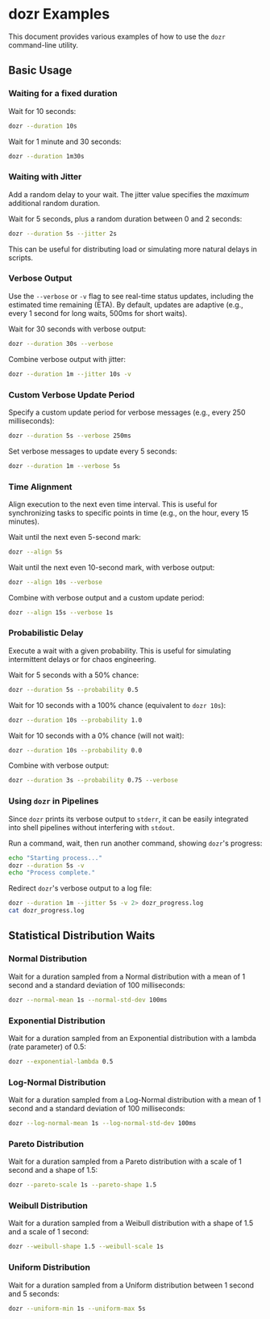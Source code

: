 # dozr Examples

This document provides various examples of how to use the `dozr` command-line utility.

## Basic Usage

### Waiting for a fixed duration

Wait for 10 seconds:

```bash
dozr --duration 10s
```

Wait for 1 minute and 30 seconds:

```bash
dozr --duration 1m30s
```

### Waiting with Jitter

Add a random delay to your wait. The jitter value specifies the *maximum* additional random duration.

Wait for 5 seconds, plus a random duration between 0 and 2 seconds:

```bash
dozr --duration 5s --jitter 2s
```

This can be useful for distributing load or simulating more natural delays in scripts.

### Verbose Output

Use the `--verbose` or `-v` flag to see real-time status updates, including the estimated time remaining (ETA). By default, updates are adaptive (e.g., every 1 second for long waits, 500ms for short waits).

Wait for 30 seconds with verbose output:

```bash
dozr --duration 30s --verbose
```

Combine verbose output with jitter:

```bash
dozr --duration 1m --jitter 10s -v
```

### Custom Verbose Update Period

Specify a custom update period for verbose messages (e.g., every 250 milliseconds):

```bash
dozr --duration 5s --verbose 250ms
```

Set verbose messages to update every 5 seconds:

```bash
dozr --duration 1m --verbose 5s
```

### Time Alignment

Align execution to the next even time interval. This is useful for synchronizing tasks to specific points in time (e.g., on the hour, every 15 minutes).

Wait until the next even 5-second mark:

```bash
dozr --align 5s
```

Wait until the next even 10-second mark, with verbose output:

```bash
dozr --align 10s --verbose
```

Combine with verbose output and a custom update period:

```bash
dozr --align 15s --verbose 1s
```

### Probabilistic Delay

Execute a wait with a given probability. This is useful for simulating intermittent delays or for chaos engineering.

Wait for 5 seconds with a 50% chance:

```bash
dozr --duration 5s --probability 0.5
```

Wait for 10 seconds with a 100% chance (equivalent to `dozr 10s`):

```bash
dozr --duration 10s --probability 1.0
```

Wait for 10 seconds with a 0% chance (will not wait):

```bash
dozr --duration 10s --probability 0.0
```

Combine with verbose output:

```bash
dozr --duration 3s --probability 0.75 --verbose
```

### Using `dozr` in Pipelines

Since `dozr` prints its verbose output to `stderr`, it can be easily integrated into shell pipelines without interfering with `stdout`.

Run a command, wait, then run another command, showing `dozr`'s progress:

```bash
echo "Starting process..."
dozr --duration 5s -v
echo "Process complete."
```

Redirect `dozr`'s verbose output to a log file:

```bash
dozr --duration 1m --jitter 5s -v 2> dozr_progress.log
cat dozr_progress.log
```

## Statistical Distribution Waits

### Normal Distribution

Wait for a duration sampled from a Normal distribution with a mean of 1 second and a standard deviation of 100 milliseconds:

```bash
dozr --normal-mean 1s --normal-std-dev 100ms
```

### Exponential Distribution

Wait for a duration sampled from an Exponential distribution with a lambda (rate parameter) of 0.5:

```bash
dozr --exponential-lambda 0.5
```

### Log-Normal Distribution

Wait for a duration sampled from a Log-Normal distribution with a mean of 1 second and a standard deviation of 100 milliseconds:

```bash
dozr --log-normal-mean 1s --log-normal-std-dev 100ms
```

### Pareto Distribution

Wait for a duration sampled from a Pareto distribution with a scale of 1 second and a shape of 1.5:

```bash
dozr --pareto-scale 1s --pareto-shape 1.5
```

### Weibull Distribution

Wait for a duration sampled from a Weibull distribution with a shape of 1.5 and a scale of 1 second:

```bash
dozr --weibull-shape 1.5 --weibull-scale 1s
```

### Uniform Distribution

Wait for a duration sampled from a Uniform distribution between 1 second and 5 seconds:

```bash
dozr --uniform-min 1s --uniform-max 5s
```
